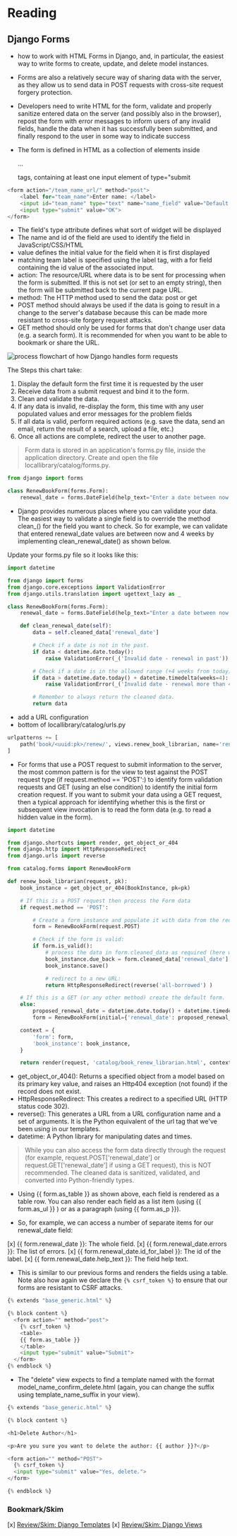 # Reading

## Django Forms

- how to work with HTML Forms in Django, and, in particular, the easiest way to write forms to create, update, and delete model instances.

- Forms are also a relatively secure way of sharing data with the server, as they allow us to send data in POST requests with cross-site request forgery protection.

- Developers need to write HTML for the form, validate and properly sanitize entered data on the server (and possibly also in the browser), repost the form with error messages to inform users of any invalid fields, handle the data when it has successfully been submitted, and finally respond to the user in some way to indicate success

- The form is defined in HTML as a collection of elements inside <form>...</form> tags, containing at least one input element of type="submit

``` python
<form action="/team_name_url/" method="post">
    <label for="team_name">Enter name: </label>
    <input id="team_name" type="text" name="name_field" value="Default name for team.">
    <input type="submit" value="OK">
</form>
```

- The field's type attribute defines what sort of widget will be displayed
- The name and id of the field are used to identify the field in JavaScript/CSS/HTML
- value defines the initial value for the field when it is first displayed
- matching team label is specified using the label tag, with a for field containing the id value of the associated input.
- action: The resource/URL where data is to be sent for processing when the form is submitted. If this is not set (or set to an empty string), then the form will be submitted back to the current page URL.
- method: The HTTP method used to send the data: post or get
- POST method should always be used if the data is going to result in a change to the server's database because this can be made more resistant to cross-site forgery request attacks.
- GET method should only be used for forms that don't change user data (e.g. a search form). It is recommended for when you want to be able to bookmark or share the URL.

![process flowchart of how Django handles form requests](../assets/form_handling_-_standard.png)

The Steps this chart take:

1. Display the default form the first time it is requested by the user
2. Receive data from a submit request and bind it to the form.
3. Clean and validate the data.
4. If any data is invalid, re-display the form, this time with any user populated values and error messages for the problem fields
5. If all data is valid, perform required actions (e.g. save the data, send an email, return the result of a search, upload a file, etc.)
6. Once all actions are complete, redirect the user to another page.

> Form data is stored in an application's forms.py file, inside the application directory. Create and open the file locallibrary/catalog/forms.py.

``` python
from django import forms

class RenewBookForm(forms.Form):
    renewal_date = forms.DateField(help_text="Enter a date between now and 4 weeks (default 3).")
```

- Django provides numerous places where you can validate your data. The easiest way to validate a single field is to override the method clean_<fieldname>() for the field you want to check. So for example, we can validate that entered renewal_date values are between now and 4 weeks by implementing clean_renewal_date() as shown below.

Update your forms.py file so it looks like this:

``` python
import datetime

from django import forms
from django.core.exceptions import ValidationError
from django.utils.translation import ugettext_lazy as _

class RenewBookForm(forms.Form):
    renewal_date = forms.DateField(help_text="Enter a date between now and 4 weeks (default 3).")

    def clean_renewal_date(self):
        data = self.cleaned_data['renewal_date']

        # Check if a date is not in the past.
        if data < datetime.date.today():
            raise ValidationError(_('Invalid date - renewal in past'))

        # Check if a date is in the allowed range (+4 weeks from today).
        if data > datetime.date.today() + datetime.timedelta(weeks=4):
            raise ValidationError(_('Invalid date - renewal more than 4 weeks ahead'))

        # Remember to always return the cleaned data.
        return data
```

- add a URL configuration
- bottom of locallibrary/catalog/urls.py

``` python
urlpatterns += [
    path('book/<uuid:pk>/renew/', views.renew_book_librarian, name='renew-book-librarian'),
]
```

- For forms that use a POST request to submit information to the server, the most common pattern is for the view to test against the POST request type (if request.method == 'POST':) to identify form validation requests and GET (using an else condition) to identify the initial form creation request. If you want to submit your data using a GET request, then a typical approach for identifying whether this is the first or subsequent view invocation is to read the form data (e.g. to read a hidden value in the form).

``` python
import datetime

from django.shortcuts import render, get_object_or_404
from django.http import HttpResponseRedirect
from django.urls import reverse

from catalog.forms import RenewBookForm

def renew_book_librarian(request, pk):
    book_instance = get_object_or_404(BookInstance, pk=pk)

    # If this is a POST request then process the Form data
    if request.method == 'POST':

        # Create a form instance and populate it with data from the request (binding):
        form = RenewBookForm(request.POST)

        # Check if the form is valid:
        if form.is_valid():
            # process the data in form.cleaned_data as required (here we just write it to the model due_back field)
            book_instance.due_back = form.cleaned_data['renewal_date']
            book_instance.save()

            # redirect to a new URL:
            return HttpResponseRedirect(reverse('all-borrowed') )

    # If this is a GET (or any other method) create the default form.
    else:
        proposed_renewal_date = datetime.date.today() + datetime.timedelta(weeks=3)
        form = RenewBookForm(initial={'renewal_date': proposed_renewal_date})

    context = {
        'form': form,
        'book_instance': book_instance,
    }

    return render(request, 'catalog/book_renew_librarian.html', context)
```

- get_object_or_404(): Returns a specified object from a model based on its primary key value, and raises an Http404 exception (not found) if the record does not exist.
- HttpResponseRedirect: This creates a redirect to a specified URL (HTTP status code 302).
- reverse(): This generates a URL from a URL configuration name and a set of arguments. It is the Python equivalent of the url tag that we've been using in our templates.
- datetime: A Python library for manipulating dates and times.

> While you can also access the form data directly through the request (for example, request.POST['renewal_date'] or request.GET['renewal_date'] if using a GET request), this is NOT recommended. The cleaned data is sanitized, validated, and converted into Python-friendly types.

- Using {{ form.as_table }} as shown above, each field is rendered as a table row. You can also render each field as a list item (using {{ form.as_ul }} ) or as a paragraph (using {{ form.as_p }}).

- So, for example, we can access a number of separate items for our renewal_date field:

[x] {{ form.renewal_date }}: The whole field.
[x] {{ form.renewal_date.errors }}: The list of errors.
[x] {{ form.renewal_date.id_for_label }}: The id of the label.
[x] {{ form.renewal_date.help_text }}: The field help text.

- This is similar to our previous forms and renders the fields using a table. Note also how again we declare the 
```{% csrf_token %}```
to ensure that our forms are resistant to CSRF attacks.

``` python
{% extends "base_generic.html" %}

{% block content %}
  <form action="" method="post">
    {% csrf_token %}
    <table>
    {{ form.as_table }}
    </table>
    <input type="submit" value="Submit">
  </form>
{% endblock %}
```

- The "delete" view expects to find a template named with the format model_name_confirm_delete.html (again, you can change the suffix using template_name_suffix in your view). 

``` python
{% extends "base_generic.html" %}

{% block content %}

<h1>Delete Author</h1>

<p>Are you sure you want to delete the author: {{ author }}?</p>

<form action="" method="POST">
  {% csrf_token %}
  <input type="submit" value="Yes, delete.">
</form>

{% endblock %}
```



### Bookmark/Skim

[x] [Review/Skim: Django Templates](https://developer.mozilla.org/en-US/docs/Learn/Server-side/Django/Home_page)
[x] [Review/Skim: Django Views](https://developer.mozilla.org/en-US/docs/Learn/Server-side/Django/Generic_views)